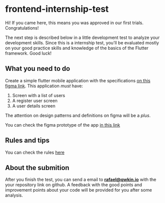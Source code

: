 # frontend-internship-test


Hi! If you came here, this means you was approved in our first trials. Congratulations!

The next step is described below in a little development test to analyze your development skills. Since this is a internship test, you'll be evaluated mostly on your good practice skills and knowledge of the basics of the Flutter framework. Good luck!

## What you need to do

Create a simple flutter mobile application with the specifications [on this figma link](https://www.figma.com/file/f7mAdy2IS1vaoOx3gaFCfq/Internship-Test?node-id=0%3A1). This application *must* have:

1. Screen with a list of users
2. A register user screen
3. A user details screen

The attention on design patterns and definitions on figma will be a *plus*.

You can check the figma prototype of the app [in this link](https://www.figma.com/proto/f7mAdy2IS1vaoOx3gaFCfq/Internship-Test?node-id=8%3A331&scaling=min-zoom)

## Rules and tips

You can check the rules [here](https://www.figma.com/file/f7mAdy2IS1vaoOx3gaFCfq/Internship-Test?node-id=32%3A2)

## About the submition

After you finish the test, you can send a email to **rafael@qwkin.io** with the your repository link on github. A feedback with the good points and improvement points about your code will be provided for you after some analysis.
